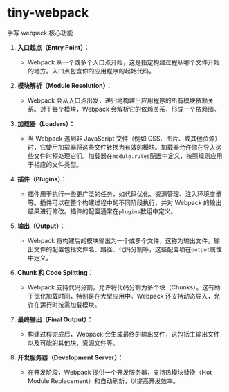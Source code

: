 # tiny-webpack

手写 webpack 核心功能

1. **入口起点（Entry Point）：**

   - Webpack 从一个或多个入口点开始，这是指定构建过程从哪个文件开始的地方。入口点包含你的应用程序的起始代码。

2. **模块解析（Module Resolution）：**

   - Webpack 会从入口点出发，递归地构建出应用程序的所有模块依赖关系。对于每个模块，Webpack 会解析它的依赖关系，形成一个依赖图。

3. **加载器（Loaders）：**

   - 当 Webpack 遇到非 JavaScript 文件（例如 CSS、图片、或其他资源）时，它使用加载器将这些文件转换为有效的模块。加载器允许你在导入这些文件时预处理它们。加载器在`module.rules`配置中定义，按照规则应用于相应的文件类型。

4. **插件（Plugins）：**

   - 插件用于执行一些更广泛的任务，如代码优化、资源管理、注入环境变量等。插件可以在整个构建过程中的不同阶段执行，并对 Webpack 的输出结果进行修改。插件的配置通常在`plugins`数组中定义。

5. **输出（Output）：**

   - Webpack 将构建后的模块输出为一个或多个文件，这称为输出文件。输出文件的配置包括文件名、路径、代码分割等，这些配置项在`output`属性中定义。

6. **Chunk 和 Code Splitting：**

   - Webpack 支持代码分割，允许将代码分割为多个块（Chunks）。这有助于优化加载时间，特别是在大型应用中。Webpack 还支持动态导入，允许在运行时按需加载模块。

7. **最终输出（Final Output）：**

   - 构建过程完成后，Webpack 会生成最终的输出文件，这包括主输出文件以及可能的其他块、资源文件等。

8. **开发服务器（Development Server）：**
   - 在开发阶段，Webpack 提供一个开发服务器，支持热模块替换（Hot Module Replacement）和自动刷新，以提高开发效率。
